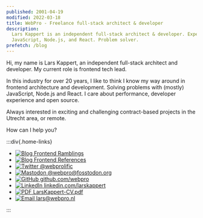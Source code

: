 ```yaml
---
published: 2001-04-19
modified: 2022-03-18
title: WebPro - Freelance full-stack architect & developer
description:
  Lars Kappert is an independent full-stack architect & developer. Expert in
  JavaScript, Node.js, and React. Problem solver.
prefetch: /blog
---
```


Hi, my name is Lars Kappert, an independent full-stack architect and developer.
My current role is frontend tech lead.

In this industry for over 20 years, I like to think I know my way around in
frontend architecture and development. Solving problems with (mostly)
JavaScript, Node.js and React. I care about performance, developer experience
and open source.

Always interested in exciting and challenging contract-based projects in the
Utrecht area, or remote.

How can I help you?

:::div{.home-links}

- [![Blog][2] Frontend Ramblings][1]
- [![Blog][4] Frontend References][3]
- [![Twitter][6] @webprolific][5]
- [![Mastodon][8] @webpro@fosstodon.org][7]
- [![GitHub][10] github.com/webpro][9]
- [![LinkedIn][12] linkedin.com/larskappert][11]
- [![PDF][14] LarsKappert-CV.pdf][13]
- [![Email][16] lars@webpro.nl][15]

:::

[1]: ./blog.md 'The Frontend Ramblings blog'
[2]: /img/sprites.svg#blog
[3]: ./references.md 'Things I always forget'
[4]: /img/sprites.svg#references
[5]: https://twitter.com/webprolific 'My Twitter profile'
[6]: /img/sprites.svg#twitter
[7]: https://fosstodon.org/@webpro 'My Mastodon profile'
[8]: /img/sprites.svg#mastodon
[9]: https://github.com/webpro 'My GitHub profile'
[10]: /img/sprites.svg#github
[11]: https://www.linkedin.com/in/larskappert/ 'My LinkedIn profile'
[12]: /img/sprites.svg#linkedin
[13]: /LarsKappert-CV.pdf 'My curriculum vitae'
[14]: /img/sprites.svg#pdf
[15]: mailto:%6Cars@w%65bpro.nl 'My email address'
[16]: /img/sprites.svg#email
